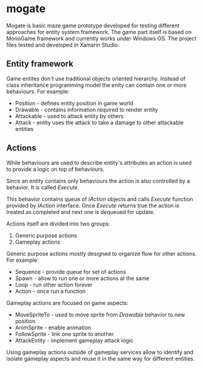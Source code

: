 mogate
======

Mogate is basic maze game prototype developed for testing different approaches for entity system framework. The game part itself is based on MonoGame framework and currently works under Windows OS. The project files tested and developed in Xamarin Studio.

Entity framework
----------------

Game entites don't use traditional objects oriented hierarchy. Instead of class inheritance programming model the enity can contain one or more behaviours. For example:

- Position - defines entity position in game world
- Drawable - contains information required to render entity
- Attackable - used to attack entity by others
- Attack - entity uses the attack to take a damage to other attackable entities

## Actions ##

While behaviours are used to describe entity's attributes an action is used to provide a logic on top of behaviours.

Since an entity contains only behaviours the action is also controlled by a behavior. It is called *Execute*.

This behavior contains queue of *IAction* objects and calls *Execute* function provided by *IAction* interface. Once *Execute* returns true the action is treated as completed and next one is dequeued for update.

Actions itself are divided into two groups:

1. Generic purpose actions
2. Gameplay actions

Generic purpose actions mostly designed to organize flow for other actions. For example:

- Sequence - provide queue for set of actions
- Spawn - allow to run one or more actions at the same
- Loop - run other action forever
- Action - once run a function

Gameplay actions are focused on game aspects:

- MoveSpriteTo - used to move sprite from *Drawable* behavior to new position
- AnimSprite - enable animation
- FollowSprite - link one sprite to another
- AttackEntity - implement gameplay attack logic

Using gameplay actions outside of gameplay services allow to identify and isolate gameplay aspects and reuse it in the same way for different entities.










